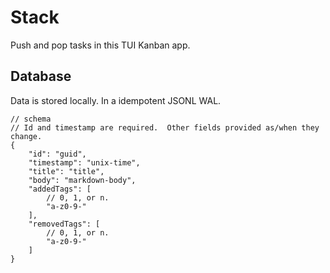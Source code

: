 # Stack

Push and pop tasks in this TUI Kanban app.

## Database

Data is stored locally.  In a idempotent JSONL WAL.

```jsonc
// schema
// Id and timestamp are required.  Other fields provided as/when they change.
{
    "id": "guid",
    "timestamp": "unix-time",
    "title": "title",
    "body": "markdown-body",
    "addedTags": [
        // 0, 1, or n.
        "a-z0-9-"
    ],
    "removedTags": [
        // 0, 1, or n.
        "a-z0-9-"
    ]
}
```
